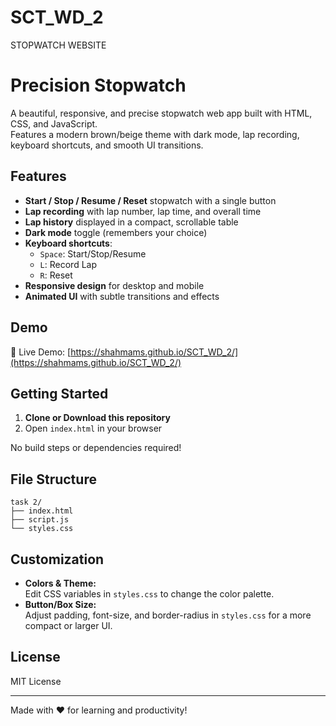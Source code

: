 # SCT_WD_2
STOPWATCH WEBSITE
# Precision Stopwatch

A beautiful, responsive, and precise stopwatch web app built with HTML, CSS, and JavaScript.  
Features a modern brown/beige theme with dark mode, lap recording, keyboard shortcuts, and smooth UI transitions.

## Features

- **Start / Stop / Resume / Reset** stopwatch with a single button
- **Lap recording** with lap number, lap time, and overall time
- **Lap history** displayed in a compact, scrollable table
- **Dark mode** toggle (remembers your choice)
- **Keyboard shortcuts**:  
  - `Space`: Start/Stop/Resume  
  - `L`: Record Lap  
  - `R`: Reset
- **Responsive design** for desktop and mobile
- **Animated UI** with subtle transitions and effects

## Demo

🔗 Live Demo: [https://shahmams.github.io/SCT_WD_2/](https://shahmams.github.io/SCT_WD_2/)

## Getting Started

1. **Clone or Download this repository**
2. Open `index.html` in your browser

No build steps or dependencies required!

## File Structure

```
task 2/
├── index.html
├── script.js
└── styles.css
```

## Customization

- **Colors & Theme:**  
  Edit CSS variables in `styles.css` to change the color palette.
- **Button/Box Size:**  
  Adjust padding, font-size, and border-radius in `styles.css` for a more compact or larger UI.

## License

MIT License

---

Made with ❤️ for learning and productivity!
